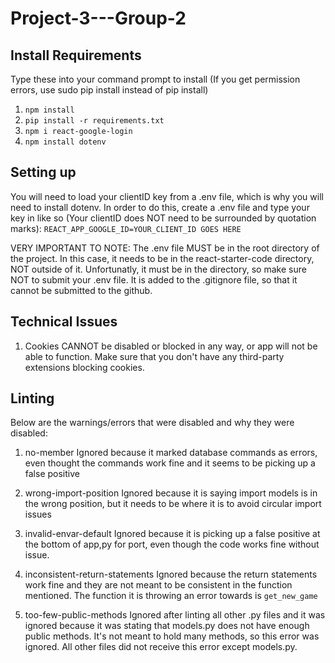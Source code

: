 # Project-3---Group-2

## Install Requirements

Type these into your command prompt to install (If you get permission errors, use sudo pip install instead of pip install)

1. `npm install`
2. `pip install -r requirements.txt`
3. `npm i react-google-login`
4. `npm install dotenv`

## Setting up
You will need to load your clientID key from a .env file, which is why you will need to install dotenv.
In order to do this, create a .env file and type your key in like so (Your clientID does NOT need to be surrounded by quotation marks):
`REACT_APP_GOOGLE_ID=YOUR_CLIENT_ID GOES HERE`

VERY IMPORTANT TO NOTE: The .env file MUST be in the root directory of the project.
In this case, it needs to be in the react-starter-code directory, NOT outside of it.
Unfortunatly, it must be in the directory, so make sure NOT to submit your .env file.
It is added to the .gitignore file, so that it cannot be submitted to the github.


## Technical Issues

1. Cookies CANNOT be disabled or blocked in any way, or app will not be able to function.
Make sure that you don't have any third-party extensions blocking cookies.

## Linting
Below are the warnings/errors that were disabled and why they were disabled:

1. no-member
Ignored because it marked database commands as errors, even thought the commands work fine and it seems to be picking up a false positive

2. wrong-import-position
Ignored because it is saying import models is in the wrong position, but it needs to be where it is to avoid circular import issues

3. invalid-envar-default
Ignored because it is picking up a false positive at the bottom of app,py for port, even though the code works fine without issue.

4. inconsistent-return-statements
Ignored because the return statements work fine and they are not meant to be consistent in the function mentioned. The function it is throwing an error towards is `get_new_game`

5. too-few-public-methods
Ignored after linting all other .py files and it was ignored because it was stating that models.py does not have enough public methods.
It's not meant to hold many methods, so this error was ignored. All other files did not receive this error except models.py.

